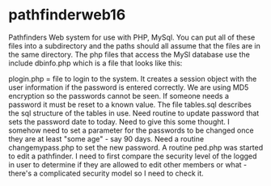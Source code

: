  # pathfinderweb16
Pathfinders Web system for use with PHP, MySql. You can put all of these files into a subdirectory and the paths should all assume that the files are in the same directory. The php files that access the MySl database use the include dbinfo.php which is a file that looks like this:
<?php
	$dbserver = "servernameOrIP";
	$dbuser   = "username";
	$dbpass   = "UsErPasS";
	$database = "database_name";
?>
plogin.php = file to login to the system. It creates a session object with the user information if the password is entered correctly. We are using MD5 encryption so the passwords cannot be seen. If someone needs a password it must be reset to a known value. The file tables.sql describes the sql structure of the tables in use.
Need routine to update password that sets the password date to today. Need to give this some thought. I somehow need to set a parameter for the passwords to be changed once they are at least "some age" - say 90 days. Need a routine changemypass.php to set the new password. A routine ped.php was started to edit a pathfinder. I need to first compare the security level of the logged in user to determine if they are allowed to edit other members or what - there's a complicated security model so I need to check it.
